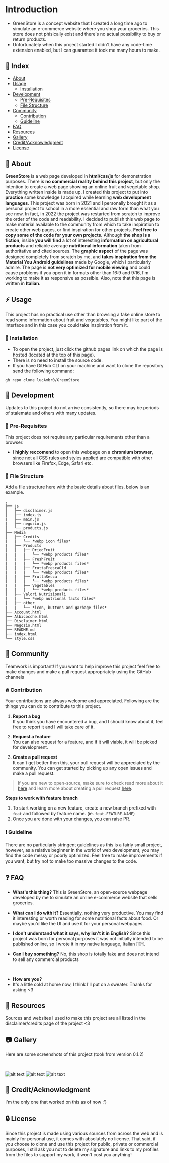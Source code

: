 # Introduction
- GreenStore is a concept website that I created a long time ago to simulate an e-commerce website where you shop your groceries. This store does not phisically exist and there's no actual possibility to buy or return products.
- Unfortunately when this project started I didn't have any code-time extension enabled, but I can guarantee it took me many hours to make.

## :ledger: Index

- [About](#beginner-about)
- [Usage](#zap-usage)
  - [Installation](#electric_plug-installation)
- [Development](#wrench-development)
  - [Pre-Requisites](#notebook-pre-requisites)
  - [File Structure](#file_folder-file-structure)
- [Community](#cherry_blossom-community)
  - [Contribution](#fire-contribution)
  - [Guideline](#exclamation-guideline)  
- [FAQ](#question-faq)
- [Resources](#page_facing_up-resources)
- [Gallery](#camera-gallery)
- [Credit/Acknowledgment](#star2-creditacknowledgment)
- [License](#lock-license)

##  :beginner: About
**GreenStore** is a web page developed in **html/css/js** for demonstration purposes. There is **no commercial reality behind this project**, but only the intention to create a web page showing an online fruit and vegetable shop. Everything written inside is made up.
I created this project to put into **practice** some knowledge I acquired while learning **web development languages**.
This project was born in 2021 and I personally brought it as a personal project to school in a more essential and raw form than what you see now. In fact, in 2022 the project was restarted from scratch to improve the order of the code and readability.
I decided to publish this web page to make material available to the community from which to take inspiration to create other web pages, or find inspiration for other projects. **Feel free to copy some of the code for your own projects.**
Although **the shop is a fiction**, inside **you will find** a lot of interesting **information on agricultural products** and reliable average **nutritional information** taken from authoritative and cited sources.
The **graphic aspect** of the page was designed completely from scratch by me, and **takes inspiration from the Material You Android guidelines** made by Google, which I particularly admire.
The page is **not very optimized for mobile viewing** and could cause problems if you open it in formats other than 16:9 and 9:16, I'm working to make it as responsive as possible.
Also, note that this page is written in **Italian**.

## :zap: Usage
This project has no practical use other than browsing a fake online store to read some information about fruit and vegetables.
You might like part of the interface and in this case you could take inspiration from it.

###  :electric_plug: Installation
- To open the project, just click the github pages link on which the page is hosted (located at the top of this page).
- There is no need to install the source code.
- If you have GitHub CLI on your machine and want to clone the repository send the following command:

```
gh repo clone lucAmbr0/GreenStore
```

##  :wrench: Development
Updates to this project do not arrive consistently, so there may be periods of stalemate and others with many updates.

### :notebook: Pre-Requisites
This project does not require any particular requirements other than a browser.
- I **highly reccomend** to open this webpage on a **chromium browser**, since not all CSS rules and styles applied are compatible with other browsers like Firefox, Edge, Safari etc.

###  :file_folder: File Structure
Add a file structure here with the basic details about files, below is an example.

```
.
├── js
│   ├── disclaimer.js
│   ├── index.js
|   ├── main.js
|   ├── negozio.js
│   └── products.js
├── Media
│   ├── Credits
|   |   └── *webp icon files*
|   ├── Products
│   |   ├── DriedFruit
|   |   |   └── *webp products files*
│   |   ├── FreshFruit
|   |   |   └── *webp products files*
│   |   ├── FruttaFrescaOld
|   |   |   └── *webp products files*
│   |   ├── FruttaSecca
|   |   |   └── *webp products files*
|   |   ├── Vegetables
|   |   |   └── *webp products files*
│   ├── Valori Nutrizionali
|   |   └── *webp nutrional facts files*
|   ├── other
|   |   └── *icon, buttons and garbage files*
├── Account.html
├── Albicocche.html
├── Disclaimer.html
├── Negozio.html
├── README.md
├── index.html
└── style.css
```

## :cherry_blossom: Community

Teamwork is important! If you want to help improve this project feel free to make changes and make a pull request appropriately using the GitHub channels

 ###  :fire: Contribution

 Your contributions are always welcome and appreciated. Following are the things you can do to contribute to this project.

 1. **Report a bug** <br>
 If you think you have encountered a bug, and I should know about it, feel free to report it and I will take care of it.

 2. **Request a feature** <br>
 You can also request for a feature, and if it will viable, it will be picked for development.  

 3. **Create a pull request** <br>
 It can't get better then this, your pull request will be appreciated by the community. You can get started by picking up any open issues and make a pull request.

 > If you are new to open-source, make sure to check read more about it [here](https://www.digitalocean.com/community/tutorial_series/an-introduction-to-open-source) and learn more about creating a pull request [here](https://www.digitalocean.com/community/tutorials/how-to-create-a-pull-request-on-github).


**Steps to work with feature branch**

1. To start working on a new feature, create a new branch prefixed with `feat` and followed by feature name. (ie. `feat-FEATURE-NAME`)
2. Once you are done with your changes, you can raise PR.

### :exclamation: Guideline
There are no particularly stringent guidelines as this is a fairly small project, however, as a relative beginner in the world of web development, you may find the code messy or poorly optimized. Feel free to make improvements if you want, but try not to make too massive changes to the code.

## :question: FAQ
- **What's this thing?**
This is GreenStore, an open-source webpage developed by me to simulate an online e-commerce website that sells groceries.

- **What can I do with it?**
Essentially, nothing very productive. You may find it interesting or worth reading for some nutritional facts about food. Or maybe you'd like the UI and use it for your personal webpages.

- **I don't understand what it says, why isn't it in English?**
Since this project was born for personal purposes it was not initially intended to be published online, so I wrote it in my native language, Italian 🇮🇹.

- **Can I buy something?**
No, this shop is totally fake and does not intend to sell any commercial products

<br>

- **How are you?**
- It's a little cold at home now, I think I'll put on a sweater. Thanks for asking <3

##  :page_facing_up: Resources
Sources and websites I used to make this project are all listed in the disclaimer/credits page of the project <3

##  :camera: Gallery
Here are some screenshots of this project (took from version 0.1.2)

<br>

![alt text](https://github.com/lucAmbr0/GreenStore/blob/lucAmbr0-patch-1/GreenStoreSCREEN1.png?raw=true)
![alt text](https://github.com/lucAmbr0/GreenStore/blob/lucAmbr0-patch-1/GreenStoreSCREEN2.png?raw=true)
![alt text](https://github.com/lucAmbr0/GreenStore/blob/lucAmbr0-patch-1/GreenStoreSCREEN3.png?raw=true)


## :star2: Credit/Acknowledgment
I'm the only one that worked on this as of now :')

##  :lock: License
Since this project is made using various sources from across the web and is mainly for personal use, it comes with absolutely no license.
That said, if you choose to clone and use this project for public, private or commercial purposes, I still ask you not to delete my signature and links to my profiles from the files to support my work, it won't cost you anything!
